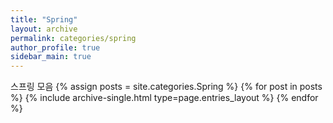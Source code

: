 ```yaml
---
title: "Spring"
layout: archive
permalink: categories/spring
author_profile: true
sidebar_main: true
---
```


스프링 모음
{% assign posts = site.categories.Spring %}
{% for post in posts %} {% include archive-single.html type=page.entries_layout %} {% endfor %}

